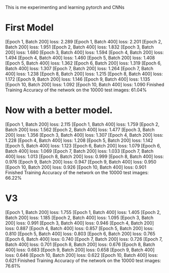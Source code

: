 This is me experimenting and learning pytorch and CNNs


# First Model
[Epoch 1, Batch 200] loss: 2.289
[Epoch 1, Batch 400] loss: 2.201
[Epoch 2, Batch 200] loss: 1.951
[Epoch 2, Batch 400] loss: 1.832
[Epoch 3, Batch 200] loss: 1.680
[Epoch 3, Batch 400] loss: 1.594
[Epoch 4, Batch 200] loss: 1.494
[Epoch 4, Batch 400] loss: 1.460
[Epoch 5, Batch 200] loss: 1.408
[Epoch 5, Batch 400] loss: 1.362
[Epoch 6, Batch 200] loss: 1.319
[Epoch 6, Batch 400] loss: 1.307
[Epoch 7, Batch 200] loss: 1.264
[Epoch 7, Batch 400] loss: 1.238
[Epoch 8, Batch 200] loss: 1.215
[Epoch 8, Batch 400] loss: 1.172
[Epoch 9, Batch 200] loss: 1.146
[Epoch 9, Batch 400] loss: 1.135
[Epoch 10, Batch 200] loss: 1.092
[Epoch 10, Batch 400] loss: 1.090
Finished Training
Accuracy of the network on the 10000 test images: 61.04%


# Now with a better model.
[Epoch 1, Batch 200] loss: 2.115
[Epoch 1, Batch 400] loss: 1.759
[Epoch 2, Batch 200] loss: 1.562
[Epoch 2, Batch 400] loss: 1.477
[Epoch 3, Batch 200] loss: 1.356
[Epoch 3, Batch 400] loss: 1.307
[Epoch 4, Batch 200] loss: 1.228
[Epoch 4, Batch 400] loss: 1.208
[Epoch 5, Batch 200] loss: 1.142
[Epoch 5, Batch 400] loss: 1.123
[Epoch 6, Batch 200] loss: 1.079
[Epoch 6, Batch 400] loss: 1.069
[Epoch 7, Batch 200] loss: 1.033
[Epoch 7, Batch 400] loss: 1.013
[Epoch 8, Batch 200] loss: 0.999
[Epoch 8, Batch 400] loss: 0.976
[Epoch 9, Batch 200] loss: 0.947
[Epoch 9, Batch 400] loss: 0.950
[Epoch 10, Batch 200] loss: 0.926
[Epoch 10, Batch 400] loss: 0.901
Finished Training
Accuracy of the network on the 10000 test images: 66.22%

# V3
[Epoch 1, Batch 200] loss: 1.755
[Epoch 1, Batch 400] loss: 1.405
[Epoch 2, Batch 200] loss: 1.185
[Epoch 2, Batch 400] loss: 1.095
[Epoch 3, Batch 200] loss: 0.991
[Epoch 3, Batch 400] loss: 0.946
[Epoch 4, Batch 200] loss: 0.887
[Epoch 4, Batch 400] loss: 0.857
[Epoch 5, Batch 200] loss: 0.810
[Epoch 5, Batch 400] loss: 0.803
[Epoch 6, Batch 200] loss: 0.765
[Epoch 6, Batch 400] loss: 0.740
[Epoch 7, Batch 200] loss: 0.726
[Epoch 7, Batch 400] loss: 0.701
[Epoch 8, Batch 200] loss: 0.676
[Epoch 8, Batch 400] loss: 0.683
[Epoch 9, Batch 200] loss: 0.658
[Epoch 9, Batch 400] loss: 0.646
[Epoch 10, Batch 200] loss: 0.622
[Epoch 10, Batch 400] loss: 0.621
Finished Training
Accuracy of the network on the 10000 test images: 76.61%